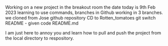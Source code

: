 Working on a new project in the breakout room 
the date today is 9th Feb 2023
learning to use commands, branches in Github
working in 3 branches.
we cloned from Jose github repository
CD to Rotten_tomatoes
git switch README - given
code README.md 

I am just here to annoy you and learn how to pull and push the project from the local directory to respository. 
